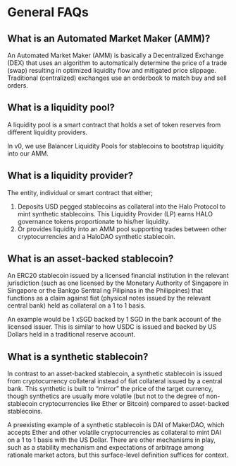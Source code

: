 # General FAQs

## What is an Automated Market Maker \(AMM\)?

An Automated Market Maker \(AMM\) is basically a Decentralized Exchange \(DEX\) that uses an algorithm to automatically determine the price of a trade \(swap\) resulting in optimized liquidity flow and mitigated price slippage. Traditional \(centralized\) exchanges use an orderbook to match buy and sell orders.

## What is a liquidity pool?

A liquidity pool is a smart contract that holds a set of token reserves from different liquidity providers.

In v0, we use Balancer Liquidity Pools for stablecoins to bootstrap liquidity into our AMM. 

## What is a liquidity provider?

The entity, individual or smart contract that either;

1. Deposits USD pegged stablecoins as collateral into the Halo Protocol to mint synthetic stablecoins. This Liquidity Provider \(LP\) earns HALO governance tokens proportionate to his/her liquidity. 
2. Or provides liquidity into an AMM pool supporting trades between other cryptocurrencies and a HaloDAO synthetic stablecoin.

## What is an asset-backed stablecoin?

An ERC20 stablecoin issued by a licensed financial institution in the relevant jurisdiction \(such as one licensed by the Monetary Authority of Singapore in Singapore or the Bankgo Sentral ng Pilipinas in the Philippines\) that functions as a claim against fiat \(physical notes issued by the relevant central bank\) held as collateral on a 1 to 1 basis. 

An example would be 1 xSGD backed by 1 SGD in the bank account of the licensed issuer. This is similar to how USDC is issued and backed by US Dollars held in a traditional reserve account.

## What is a s**ynthetic stablecoin**?

In contrast to an asset-backed stablecoin, a synthetic stablecoin is issued from cryptocurrency collateral instead of fiat collateral issued by a central bank. This synthetic is built to “mirror” the price of the target currency, though synthetics are usually more volatile \(but not to the degree of non-stablecoin cryptocurrencies like Ether or Bitcoin\) compared to asset-backed stablecoins. 

A preexisting example of a synthetic stablecoin is DAI of MakerDAO, which accepts Ether and other volatile cryptocurrencies as collateral to mint DAI on a 1 to 1 basis with the US Dollar. There are other mechanisms in play, such as a stability mechanism and expectations of arbitrage among rationale market actors, but this surface-level definition suffices for context. 

  




